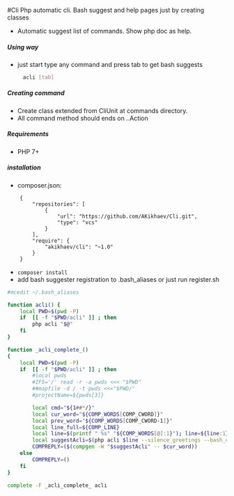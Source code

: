 #Cli
Php automatic cli. Bash suggest and help pages just by creating classes
* Automatic suggest list of commands. Show php doc as help.  

##### Using way
* just start type any command and press tab to get bash suggests 
```bash
     acli [tab]
```

##### Creating command

* Create class extended from CliUnit at commands directory.
* All command method should ends on ..Action

##### Requirements
* PHP 7+

##### installation
* composer.json:
```
    {
        "repositories": [
            {
                "url": "https://github.com/AKikhaev/Cli.git",
                "type": "vcs"
            }
        ],
        "require": {
            "akikhaev/cli": "~1.0"
        }
    }
```
* `composer install`
* add bash suggester registration to .bash_aliases or just run register.sh
```bash
#mcedit ~/.bash_aliases

function acli() {
    local PWD=$(pwd -P)
    if  [[ -f "$PWD/acli" ]] ; then
        php acli "$@"
    fi
}

function _acli_complete_()
{
    local PWD=$(pwd -P)
    if  [[ -f "$PWD/acli" ]] ; then
        #local pwds
        #IFS='/' read -r -a pwds <<< "$PWD"
        ##mapfile -d / -t pwds <<<"$PWD/"
        #projectName=${pwds[3]}

        local cmd="${1##*/}"
        local cur_word="${COMP_WORDS[COMP_CWORD]}"
        local prev_word="${COMP_WORDS[COMP_CWORD-1]}"
        local line_full=${COMP_LINE}
        local line=$(printf " %s" "${COMP_WORDS[@]:1}"); line=${line:1}
        local suggestAcli=$(php acli $line --silence_greetings --bash_completion_cword=$cur_word --cword_num=$COMP_CWORD)
        COMPREPLY=($(compgen -W "$suggestAcli" -- $cur_word))
    else
        COMPREPLY=()
    fi
}

complete -F _acli_complete_ acli
```